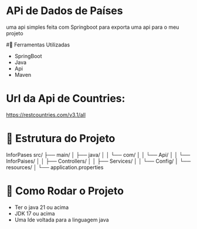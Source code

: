 # APi de Dados de Países

uma api simples feita com Springboot para exporta uma api para o meu projeto

#🔧 Ferramentas Utilizadas

- SpringBoot
- Java
- Api
- Maven
  
# Url da Api de Countries:
https://restcountries.com/v3.1/all

# 📁 Estrutura do Projeto 
InforPases
src/
├── main/
│ ├── java/
│ │ └── com/
│ │ └── Api/
│ │ └── InforPaises/
│ │ ├── Controllers/
│ │ ├── Services/
│ │ └── Config/
│ └── resources/
│ └── application.properties

# 🚀 Como Rodar o Projeto
- Ter o java 21 ou acima
- JDK 17 ou acima
- Uma Ide voltada para a linguagem java

  
